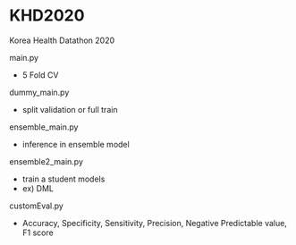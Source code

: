 # KHD2020
Korea Health Datathon 2020


main.py
- 5 Fold CV

dummy_main.py
- split validation or full train

ensemble_main.py
- inference in ensemble model

ensemble2_main.py
- train a student models
- ex) DML

customEval.py
- Accuracy, Specificity, Sensitivity, Precision, Negative Predictable value, F1 score
